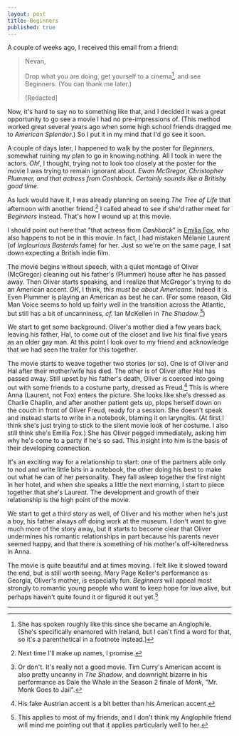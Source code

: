 ```yaml
---
layout: post
title: Beginners
published: true
---
```


A couple of weeks ago, I received this email from a friend:

> Nevan,
> 
> Drop what you are doing, get yourself to a cinema[^beginners1], and see Beginners. (You can thank me later.)
> 
> [Redacted]

Now, it's hard to say no to something like that, and I decided it was a great opportunity to go see a movie I had no pre-impressions of. (This method worked great several years ago when some high school friends dragged me to <cite>American Splendor</cite>.) So I put it in my mind that I'd go see it soon.

A couple of days later, I happened to walk by the poster for <cite>Beginners</cite>, somewhat ruining my plan to go in knowing nothing. All I took in were the actors. *Oh!*, I thought, trying not to look too closely at the poster for the movie I was trying to remain ignorant about. *Ewan McGregor, Christopher Plummer, and that actress from <cite>Cashback</cite>. Certainly sounds like a Britishy good time.*

As luck would have it, I was already planning on seeing <cite>The Tree of Life</cite> that afternoon with another friend.[^beginners2] I called ahead to see if she'd rather meet for <cite>Beginners</cite> instead. That's how I wound up at this movie.

I should point out here that "that actress from <cite>Cashback</cite>" is [Emilia Fox](http://www.imdb.com/name/nm0288976/), who also happens to not be in this movie. In fact, I had mistaken Mélanie Laurent (of <cite>Inglourious Basterds</cite> fame) for her. Just so we're on the same page, I sat down expecting a British indie film.

The movie begins without speech, with a quiet montage of Oliver (McGregor) cleaning out his father's (Plummer) house after he has passed away. Then Oliver starts speaking, and I realize that McGregor's trying to do an American accent. *OK*, I think, *this must be about Americans*. Indeed it is. Even Plummer is playing an American as best he can. (For some reason, Old Man Voice seems to hold up fairly well in the transition across the Atlantic, but still has a bit of uncanniness, *cf.* Ian McKellen in <cite>The Shadow</cite>.[^beginners3])

We start to get some background. Oliver's mother died a few years back, leaving his father, Hal, to come out of the closet and live his final five years as an older gay man. At this point I look over to my friend and acknowledge that we had seen the trailer for this together.

The movie starts to weave together two stories (or so). One is of Oliver and Hal after their mother/wife has died. The other is of Oliver after Hal has passed away. Still upset by his father's death, Oliver is coerced into going out with some friends to a costume party, dressed as Freud.[^beginners4] This is where Anna (Laurent, not Fox) enters the picture. She looks like she's dressed as Charlie Chaplin, and after another patient gets up, plops herself down on the couch in front of Oliver Freud, ready for a session. She doesn't speak and instead starts to write in a notebook, blaming it on laryngitis. (At first I think she's just trying to stick to the silent movie look of her costume. I also still think she's Emilia Fox.) She has Oliver pegged immediately, asking him why he's come to a party if he's so sad. This insight into him is the basis of their developing connection.

It's an exciting way for a relationship to start: one of the partners able only to nod and write little bits in a notebook, the other doing his best to make out what he can of her personality. They fall asleep together the first night in her hotel, and when she speaks a little the next morning, I start to piece together that she's Laurent. The development and growth of their relationship is the high point of the movie.

We start to get a third story as well, of Oliver and his mother when he's just a boy, his father always off doing work at the museum. I don't want to give much more of the story away, but it starts to become clear that Oliver undermines his romantic relationships in part because his parents never seemed happy, and that there is something of his mother's off-kilteredness in Anna.

The movie is quite beautiful and at times moving. I felt like it slowed toward the end, but is still worth seeing. Mary Page Keller's performance as Georgia, Oliver's mother, is especially fun. <cite>Beginners</cite> will appeal most strongly to romantic young people who want to keep hope for love alive, but perhaps haven't quite found it or figured it out yet.[^beginners5]

<hr class="footnote" />

[^beginners1]: She has spoken roughly like this since she became an Anglophile. (She's specifically enamored with Ireland, but I can't find a word for that, so it's a parenthetical in a footnote instead.)

[^beginners2]: Next time I'll make up names, I promise.

[^beginners3]: Or don't. It's really not a good movie. Tim Curry's American accent is also pretty uncanny in <cite>The Shadow</cite>, and downright bizarre in his performance as Dale the Whale in the Season 2 finale of <cite>Monk</cite>, "Mr. Monk Goes to Jail".

[^beginners4]: His fake Austrian accent is a bit better than his American accent.

[^beginners5]: This applies to most of my friends, and I don't think my Anglophile friend will mind me pointing out that it applies particularly well to her.